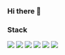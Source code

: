 ### Hi there 👋

<h3 align="left"> Stack </h3>
<div align="left">
  <img src="https://img.shields.io/badge/%20JAVA%20-blue?style=flat-square" />
  <img src="https://img.shields.io/badge/JavaScript%20-yellow?style=flat-square&logo=javascript&logoColor=black" />
  <img src="https://img.shields.io/badge/HTML-%20%23E34F26?style=flat-square&logo=HTML5&logoColor=black
"/ >
  <img src="https://img.shields.io/badge/CSS%20-%20%231572B6?style=flat-square&logo=CSS3&logoColor=black
" />
  <img src="https://img.shields.io/badge/MySQL-%234479A1?style=flat-square&logo=MySQL&logoColor=black
" />
  <img src="https://img.shields.io/badge/Spring%20-%20%236DB33F?style=flat-square&logo=Spring&logoColor=black" />
</div>

<!--
**busker362/busker362** is a ✨ _special_ ✨ repository because its `README.md` (this file) appears on your GitHub profile.

Here are some ideas to get you started:

- 🔭 I’m currently working on ...
- 🌱 I’m currently learning ...
- 👯 I’m looking to collaborate on ...
- 🤔 I’m looking for help with ...
- 💬 Ask me about ...
- 📫 How to reach me: ...
- 😄 Pronouns: ...
- ⚡ Fun fact: ...
-->
